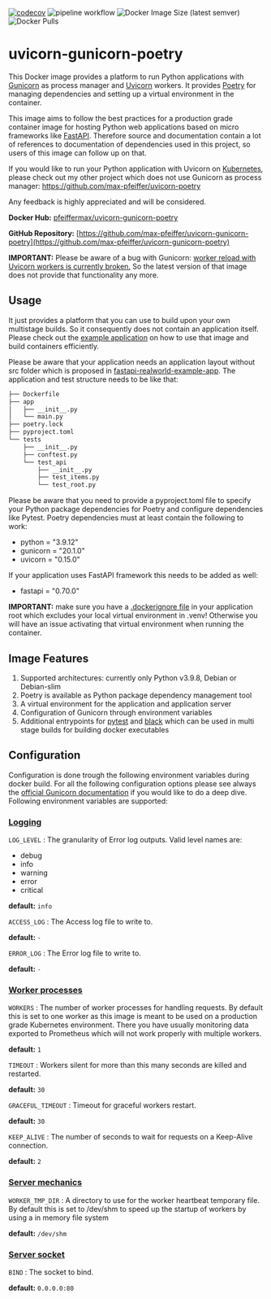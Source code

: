[![codecov](https://codecov.io/gh/max-pfeiffer/uvicorn-gunicorn-poetry/branch/main/graph/badge.svg?token=ZRUKVNP3I5)](https://codecov.io/gh/max-pfeiffer/uvicorn-gunicorn-poetry)
![pipeline workflow](https://github.com/max-pfeiffer/uvicorn-gunicorn-poetry/actions/workflows/pipeline.yml/badge.svg)
![Docker Image Size (latest semver)](https://img.shields.io/docker/image-size/pfeiffermax/uvicorn-gunicorn-poetry?sort=semver)
![Docker Pulls](https://img.shields.io/docker/pulls/pfeiffermax/uvicorn-gunicorn-poetry)
# uvicorn-gunicorn-poetry
This Docker image provides a platform to run Python applications with [Gunicorn](https://gunicorn.org) as process manager and
[Uvicorn](https://www.uvicorn.org/) workers.
It provides [Poetry](https://python-poetry.org/) for managing dependencies and setting up a virtual environment in the container.

This image aims to follow the best practices for a production grade container image for hosting Python web applications based
on micro frameworks like [FastAPI](https://fastapi.tiangolo.com/).
Therefore source and documentation contain a lot of references to documentation of dependencies used in this project, so users
of this image can follow up on that.

If you would like to run your Python application with Uvicorn on [Kubernetes](https://kubernetes.io/), please check out my other project which does not use
Gunicorn as process manager: https://github.com/max-pfeiffer/uvicorn-poetry

Any feedback is highly appreciated and will be considered.  

**Docker Hub:** [pfeiffermax/uvicorn-gunicorn-poetry](https://hub.docker.com/r/pfeiffermax/uvicorn-gunicorn-poetry)

**GitHub Repository:** [https://github.com/max-pfeiffer/uvicorn-gunicorn-poetry](https://github.com/max-pfeiffer/uvicorn-gunicorn-poetry)

**IMPORTANT:** Please be aware of a bug with Gunicorn: [worker reload with Uvicorn workers is currently broken.](https://github.com/benoitc/gunicorn/issues/2339)
So the latest version of that image does not provide that functionality any more.

## Usage
It just provides a platform that you can use to build upon your own multistage builds. So it consequently does not contain an
application itself. Please check out the [example application](https://github.com/max-pfeiffer/uvicorn-gunicorn-poetry/tree/master/examples/fast_api_multistage_build)
on how to use that image and build containers efficiently.

Please be aware that your application needs an application layout without src folder which is proposed in
[fastapi-realworld-example-app](https://github.com/nsidnev/fastapi-realworld-example-app).
The application and test structure needs to be like that:
```bash
├── Dockerfile
├── app
│   ├── __init__.py
│   └── main.py
├── poetry.lock
├── pyproject.toml
└── tests
    ├── __init__.py
    ├── conftest.py
    └── test_api
        ├── __init__.py
        ├── test_items.py
        └── test_root.py
```
Please be aware that you need to provide a pyproject.toml file to specify your Python package dependencies for Poetry and configure
dependencies like Pytest. Poetry dependencies must at least contain the following to work:
* python = "3.9.12"
* gunicorn = "20.1.0"
* uvicorn = "0.15.0"

If your application uses FastAPI framework this needs to be added as well:
* fastapi = "0.70.0"

**IMPORTANT:** make sure you have a [.dockerignore file](https://github.com/max-pfeiffer/uvicorn-gunicorn-poetry/blob/master/examples/fast_api_multistage_build/.dockerignore)
in your application root which excludes your local virtual environment in .venv! Otherwise you will have an issue activating that virtual
environment when running the container.

## Image Features
1. Supported architectures: currently only Python v3.9.8, Debian or Debian-slim
2. Poetry is available as Python package dependency management tool
3. A virtual environment for the application and application server
4. Configuration of Gunicorn through environment variables
5. Additional entrypoints for [pytest](https://github.com/max-pfeiffer/uvicorn-gunicorn-poetry/blob/master/build/scripts/pytest_entrypoint.sh)
and [black](https://github.com/max-pfeiffer/uvicorn-gunicorn-poetry/blob/master/build/scripts/black_entrypoint.sh) which can be used in
multi stage builds for building docker executables 

## Configuration
Configuration is done trough the following environment variables during docker build.
For all the following configuration options please see always the
[official Gunicorn documentation](https://docs.gunicorn.org/en/stable/settings.html)
if you would like to do a deep dive. Following environment variables are supported:

### [Logging](https://docs.gunicorn.org/en/stable/settings.html#logging)
`LOG_LEVEL` : The granularity of Error log outputs. Valid level names are:
* debug
* info
* warning
* error
* critical
 
**default:** `info`

`ACCESS_LOG` : The Access log file to write to.

**default:** `-`

`ERROR_LOG` : The Error log file to write to.  

**default:** `-`

### [Worker processes](https://docs.gunicorn.org/en/stable/settings.html#worker-processes)
`WORKERS` : The number of worker processes for handling requests. By default this is set to one
worker as this image is meant to be used on a production grade Kubernetes environment. There you
have usually monitoring data exported to Prometheus which will not work properly with multiple workers.   

**default:** `1`

`TIMEOUT` : Workers silent for more than this many seconds are killed and restarted.

**default:** `30`

`GRACEFUL_TIMEOUT` : Timeout for graceful workers restart.

**default:** `30`

`KEEP_ALIVE` : The number of seconds to wait for requests on a Keep-Alive connection.

**default:** `2`

### [Server mechanics](https://docs.gunicorn.org/en/stable/settings.html?highlight=worker_tmp_dir#worker-tmp-dir)
`WORKER_TMP_DIR` : A directory to use for the worker heartbeat temporary file.
By default this is set to /dev/shm to speed up the startup of workers by using a in memory file system

**default:** `/dev/shm`

### [Server socket](https://docs.gunicorn.org/en/stable/settings.html?highlight=bind#bind)
`BIND` : The socket to bind.

**default:** `0.0.0.0:80`
